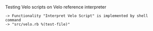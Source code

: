 Testing Velo scripts on Velo reference interpreter

    -> Functionality "Interpret Velo Script" is implemented by shell command
    -> "src/velo.rb %(test-file)"

